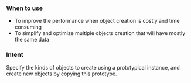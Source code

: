 ### When to use 
- To improve the performance when object creation is costly and time consuming
- To simplify and optimize multiple objects creation that will have mostly the same data

### Intent
Specify the kinds of objects to create using a prototypical instance, and create new objects by copying this prototype.

